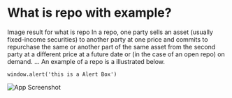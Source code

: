 # What is repo with example?
Image result for what is repo
In a repo, one party sells an asset (usually fixed-income securities) to another party at one price and commits to repurchase the same or another part of the same asset from the second party at a different price at a future date or (in the case of an open repo) on demand. ... An example of a repo is a illustrated below.
~~~
window.alert('this is a Alert Box')
~~~


![App Screenshot](https://i.imgur.com/r9n2bQd.png)
